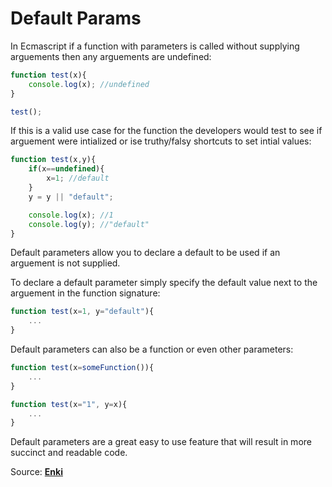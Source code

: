 # Default Params 

In Ecmascript if a function with parameters is called without supplying arguements then any arguements are undefined: 

```javascript 
function test(x){
	console.log(x); //undefined
}

test();
```

If this is a valid use case for the function the developers would test to see if arguement were intialized or ise truthy/falsy shortcuts to set intial values: 

```javascript
function test(x,y){
	if(x==undefined){
		x=1; //default 
	}
	y = y || "default"; 

	console.log(x); //1
	console.log(y); //"default"
} 
```

Default parameters allow you to declare a default to be used if an arguement is not supplied. 

To declare a default parameter simply specify the default value next to the arguement in the function signature: 

```javascript
function test(x=1, y="default"){
	...
}
```

Default parameters can also be a function or even other parameters: 

```javascript 
function test(x=someFunction()){
	...
}

function test(x="1", y=x){
	...
}
```

Default parameters are a great easy to use feature that will result in more succinct and readable code. 

Source: [**Enki**](https://www.enki.com/)